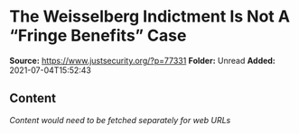 # The Weisselberg Indictment Is Not A “Fringe Benefits” Case

**Source:** https://www.justsecurity.org/?p=77331
**Folder:** Unread
**Added:** 2021-07-04T15:52:43




## Content
*Content would need to be fetched separately for web URLs*
